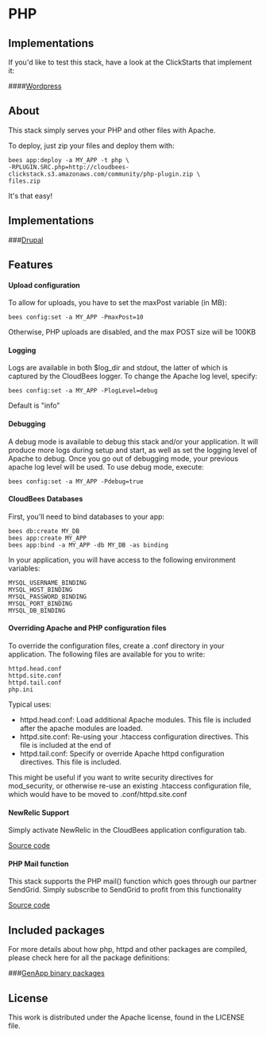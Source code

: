 # PHP

## Implementations

If you'd like to test this stack, have a look at the ClickStarts that implement
it:

####[Wordpress](https://github.com/cloudbees-community/wordpress-clickstart)

## About

This stack simply serves your PHP and other files with Apache.

To deploy, just zip your files and deploy them with:

    bees app:deploy -a MY_APP -t php \
    -RPLUGIN.SRC.php=http://cloudbees-clickstack.s3.amazonaws.com/community/php-plugin.zip \
    files.zip

It's that easy!

## Implementations

###[Drupal](https://github.com/cloudbees-community/drupal-clickstack)

## Features

#### Upload configuration

To allow for uploads, you have to set the maxPost variable (in MB):

    bees config:set -a MY_APP -PmaxPost=10

Otherwise, PHP uploads are disabled, and the max POST size will be 100KB

#### Logging

Logs are available in both $log_dir and stdout, the latter of which is captured
by the CloudBees logger. To change the Apache log level, specify:

    bees config:set -a MY_APP -PlogLevel=debug

Default is "info"

#### Debugging
    
A debug mode is available to debug this stack and/or your application.
It will produce more logs during setup and start, as well as set the logging
level of Apache to debug. Once you go out of debugging mode, your previous
apache log level will be used. To use debug mode, execute:

    bees config:set -a MY_APP -Pdebug=true

#### CloudBees Databases

First, you'll need to bind databases to your app:

    bees db:create MY_DB
    bees app:create MY_APP
    bees app:bind -a MY_APP -db MY_DB -as binding

In your application, you will have access to the following environment 
variables:

    MYSQL_USERNAME_BINDING
    MYSQL_HOST_BINDING
    MYSQL_PASSWORD_BINDING
    MYSQL_PORT_BINDING
    MYSQL_DB_BINDING


#### Overriding Apache and PHP configuration files

To override the configuration files, create a .conf directory in your 
application. The following files are available for you to write:

    httpd.head.conf 
    httpd.site.conf
    httpd.tail.conf
    php.ini

Typical uses:

- httpd.head.conf: Load additional Apache modules. This file is included after
the apache modules are loaded.
- httpd.site.conf: Re-using your .htaccess configuration directives. This
file is included at the end of 
- httpd.tail.conf: Specify or override Apache httpd configuration directives.
This file is included.

This might be useful if you want to write security directives for mod_security, 
or otherwise re-use an existing .htaccess configuration file, which would have 
to be moved to .conf/httpd.site.conf

#### NewRelic Support
    
Simply activate NewRelic in the CloudBees application configuration tab.

[Source code](https://github.com/cloudbees-community/newrelic-php-clickstack)

#### PHP Mail function

This stack supports the PHP mail() function which goes through our partner 
SendGrid. Simply subscribe to SendGrid to profit from this functionality

[Source code](https://github.com/cloudbees-community/sendgrid-php-clickstack)

## Included packages

For more details about how php, httpd and other packages are compiled, please 
check here for all the package definitions:

###[GenApp binary packages](https://github.com/genapp-plugins-devel)

## License

This work is distributed under the Apache license, found in the LICENSE file.